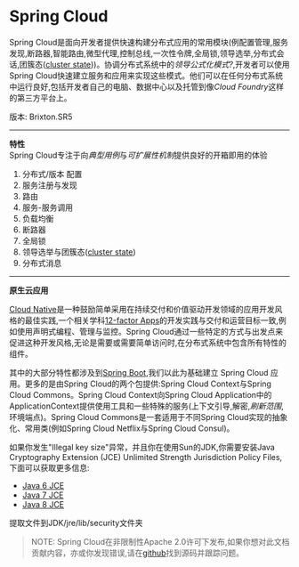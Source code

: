 # Spring Cloud

Spring Cloud是面向开发者提供快速构建分布式应用的常用模块(例配置管理,服务发现,断路器,智能路由,微型代理,控制总线,一次性令牌,全局锁,领导选举,分布式会话,团簇态([cluster state](https://en.wikipedia.org/wiki/Cluster_state)))。协调分布式系统中的*领导公式化模式?*,开发者可以使用Spring Cloud快速建立服务和应用来实现这些模式。他们可以在任何分布式系统中运行良好,包括开发者自己的电脑、数据中心以及托管到像*Cloud Foundry*这样的第三方平台上。  

版本: Brixton.SR5  

****


**特性**  
Spring Cloud专注于向*典型用例*与*可扩展性机制*提供良好的开箱即用的体验
1. 分布式/版本 配置
2. 服务注册与发现
3. 路由
4. 服务-服务调用
5. 负载均衡
6. 断路器
7. 全局锁
8. 领导选举与团簇态([cluster state](https://en.wikipedia.org/wiki/Cluster_state))
9. 分布式消息  
  
****  


**原生云应用**  

[Cloud Native](pivotal.io/platform-as-a-service/migrating-to-cloud-native-application-architectures-ebook)是一种鼓励简单采用在持续交付和价值驱动开发领域的应用开发风格的最佳实践,一个相关学科[12-factor Apps](https://12factor.net/)的开发实践与交付和运营目标一致,例如使用声明式编程、管理与监控。Spring Cloud通过一些特定的方式与出发点来促进这种开发风格,无论是需要或需要简单访问时,在分布式系统中包含所有特性的组件。  


其中的大部分特性都涉及到[Spring Boot](http://projects.spring.io/spring-boot/),我们以此为基础建立 Spring Cloud 应用。更多的是由Spring Cloud的两个包提供:Spring Cloud Context与Spring Cloud Commons。Spring Cloud Context向Spring Cloud Application中的ApplicationContext提供使用工具和一些特殊的服务(上下文引导,解密,*刷新范围*,环境端点)。Spring Cloud Commons是一套适用于不同Spring Cloud实现的抽象化、常用类(例如Spring Cloud Netflix与Spring Cloud Consul)。  

如果你发生"Illegal key size"异常，并且你在使用Sun的JDK,你需要安装Java Cryptography Extension (JCE) Unlimited Strength Jurisdiction Policy Files,下面可以获取更多信息:  
- [Java 6 JCE](http://www.oracle.com/technetwork/java/javase/downloads/jce-6-download-429243.html)
- [Java 7 JCE](http://www.oracle.com/technetwork/java/javase/downloads/jce-7-download-432124.html)
- [Java 8 JCE](http://www.oracle.com/technetwork/java/javase/downloads/jce8-download-2133166.html)  



提取文件到JDK/jre/lib/security文件夹  

> NOTE:
Spring Cloud在非限制性Apache 2.0许可下发布,如果你想对此文档贡献内容，亦或你发现错误,请在[github](https://github.com/spring-cloud/spring-cloud-commons/tree/master/docs/src/main/asciidoc)找到源码并跟踪问题。  
